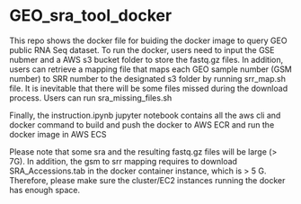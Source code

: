 # GEO_sra_tool_docker
This repo shows the docker file for buiding the docker image to query GEO public RNA Seq dataset. 
To run the docker, users need to input the GSE nubmer and a AWS s3 bucket folder to store the fastq.gz files.
In addition, users can retrieve a mapping file that maps each GEO sample number (GSM number) to SRR number to the designated s3 folder by running srr_map.sh file.
It is inevitable that there will be some files missed during the download process. Users can run sra_missing_files.sh 

Finally, the instruction.ipynb jupyter notebook contains all the aws cli and docker command to build and push the docker
to AWS ECR and run the docker image in AWS ECS

Please note that some sra and the resulting fastq.gz files will be large (> 7G). In addition, the gsm to srr mapping requires to download SRA_Accessions.tab in the docker container instance, which is > 5 G. Therefore, please make sure the cluster/EC2 instances running the docker has enough space. 
